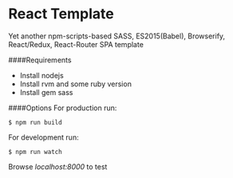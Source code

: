 React Template
==============

Yet another npm-scripts-based SASS, ES2015(Babel), Browserify, React/Redux, React-Router SPA template

####Requirements
* Install nodejs
* Install rvm and some ruby version
* Install gem sass

####Options
For production run:

    $ npm run build

For development run:

    $ npm run watch


Browse *localhost:8000* to test
